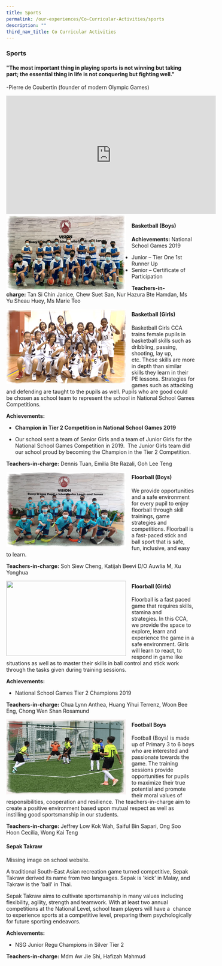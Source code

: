 ```yaml
---
title: Sports
permalink: /our-experiences/Co-Curricular-Activities/sports
description: ""
third_nav_title: Co Curricular Activities
---
```

### Sports

#### "The most important thing in playing sports is not winning but taking part; the essential thing in life is not conquering but fighting well."

\-Pierre de Coubertin (founder of modern Olympic Games)

<iframe width="560" height="315" src="https://www.youtube.com/embed/EnTPUv5asxU" title="YouTube video player" frameborder="0" allow="accelerometer; autoplay; clipboard-write; encrypted-media; gyroscope; picture-in-picture" allowfullscreen></iframe>

<img src="/images/cca10.png" style="width:320px;height:200px;margin-right:15px;" align = "left"> 

#### Basketball (Boys)

**Achievements:** National School Games 2019 

*   Junior – Tier One 1st Runner Up
*   Senior – Certificate of Participation

**Teachers-in-charge:** Tan Si Chin Janice, Chew Suet San, Nur Hazura Bte Hamdan, Ms Yu Sheau Huey, Ms Marie Teo

<img src="/images/cca11.png" style="width:320px;height:200px;margin-right:15px;" align = "left"> 

#### Basketball (Girls)

Basketball Girls CCA trains female pupils in basketball skills such as dribbling, passing, shooting, lay up, etc. These skills are more in depth than similar skills they learn in their PE lessons. Strategies for games such as attacking and defending are taught to the pupils as well. Pupils who are good could be chosen as school team to represent the school in National School Games Competitions.

**Achievements:** 

*   **Champion in Tier 2 Competition in National School Games 2019**

*   Our school sent a team of Senior Girls and a team of Junior Girls for the National School Games Competition in 2019.  The Junior Girls team did our school proud by becoming the Champion in the Tier 2 Competition.

**Teachers-in-charge:** Dennis Tuan, Emilia Bte Razali, Goh Lee Teng

<img src="/images/cca12.png" style="width:320px;height:200px;margin-right:15px;" align = "left"> 

#### Floorball (Boys)

We provide opportunities and a safe environment for every pupil to enjoy floorball through skill trainings, game strategies and competitions. Floorball is a fast-paced stick and ball sport that is safe, fun, inclusive, and easy to learn.  

**Teachers-in-charge:** Soh Siew Cheng, Katijah Beevi D/O Auwlia M, Xu Yonghua

<img src="/images/cca13.png" style="width:320px;height:200px;margin-right:15px;" align = "left"> 

#### Floorball (Girls)

Floorball is a fast paced game that requires skills, stamina and strategies. In this CCA, we provide the space to explore, learn and experience the game in a safe environment. Girls will learn to react, to respond in game like situations as well as to master their skills in ball control and stick work through the tasks given during training sessions.

**Achievements:** 

*   National School Games Tier 2 Champions 2019   

**Teachers-in-charge:** Chua Lynn Anthea, Huang Yihui Terrenz, Woon Bee Eng, Chong Wen Shan Rosamund

<img src="/images/cca14.png" style="width:320px;height:200px;margin-right:15px;" align = "left"> 

#### Football Boys

Football (Boys) is made up of Primary 3 to 6 boys who are interested and passionate towards the game. The training sessions provide opportunities for pupils to maximize their true potential and promote their moral values of responsibilities, cooperation and resilience. The teachers-in-charge aim to create a positive environment based upon mutual respect as well as instilling good sportsmanship in our students.

**Teachers-in-charge:** Jeffrey Low Kok Wah, Saiful Bin Sapari, Ong Soo Hoon Cecilia, Wong Kai Teng

#### Sepak Takraw

Missing image on school website.

A traditional South-East Asian recreation game turned competitive, Sepak Takraw derived its name from two languages. Sepak is 'kick' in Malay, and Takraw is the 'ball' in Thai.

Sepak Takraw aims to cultivate sportsmanship in many values including flexibility, agility, strength and teamwork. With at least two annual competitions at the National Level, school team players will have a  chance to experience sports at a competitive level, preparing them psychologically for future sporting endeavors.

**Achievements:** 

*   NSG Junior Regu Champions in Silver Tier 2

**Teachers-in-charge:** Mdm Aw Jie Shi, Hafizah Mahmud
